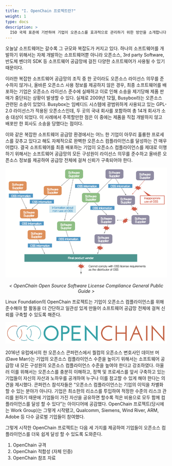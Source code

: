 ```yaml
---
title: "I. OpenChain 프로젝트란?"
weight: 1
type: docs
description: >
  ISO 국제 표준에 기반하여 기업이 오픈소스를 효과적으로 관리하기 위한 방안을 소개합니다. 
---
```


오늘날 소프트웨어는 갈수록 그 규모와 복잡도가 커지고 있다. 하나의 소프트웨어를 개발하기 위해서는 자체 개발하는 소프트웨어뿐 아니라 오픈소스, 3rd party Software, 반도체 벤더의 SDK 등 소프트웨어 공급망에 걸친 다양한 소프트웨어가 사용될 수 있기 때문이다.

이러한 복잡한 소프트웨어 공급망의 조직 중 한 곳이라도 오픈소스 라이선스 의무를 준수하지 않거나, 올바른 오픈소스 사용 정보를 제공하지 않은 경우, 최종 소프트웨어를 배포하는 기업은 오픈소스 라이선스 준수에 실패하고 이로 인해 소송을 제기당해 제품 판매가 중단되는 상황이 발생할 수 있다. 실제로 2009년 12월, Busybox라는 오픈소스 관련된 소송이 있었다. Busybox는 임베디드 시스템에 광범위하게 사용되고 있는 GPL-2.0 라이선스가 적용된 오픈소스인데, 두 곳의 국내 회사를 포함하여 총 14개 회사가 소송 대상이 되었다. 이 사례에서 주목할만한 점은 이 중에는 제품을 직접 개발하지 않고 배포만 한 회사도 소송을 당했다는 점이다.

이와 같은 복잡한 소프트웨어 공급망 환경에서는 어느 한 기업이 아무리 훌륭한 프로세스를 갖추고 있다고 해도 자체적으로 완벽한 오픈소스 컴플라이언스를 달성하는 건 매우 어렵다. 결국 소프트웨어를 최종 배포하는 기업이 오픈소스 컴플라이언스를 제대로 이행하기 위해서는 소프트웨어 공급망의 모든 구성원이 라이선스 의무를 준수하고 올바른 오픈소스 정보를 제공하여 공급망 전체에 걸쳐 신뢰가 구축되어야 한다.

 ![supplychain.png](supplychain.png) 

 _<center>< OpenChain Open Source Software License Compliance General Public Guide ></center>_

 Linux Foundation의 OpenChain 프로젝트는 기업이 오픈소스 컴플라이언스를 위해 준수해야 할 활동을 더 간단하고 일관성 있게 만들어 소프트웨어 공급망 전체에 걸쳐 신뢰를 구축할 수 있도록 해준다.

 ![openchainlogo.png](openchainlogo.png) 

 2016년 유럽에서의 한 오픈소스 콘퍼런스에서 퀄컴의 오픈소스 변호사인 데이브 머(Dave Marr)는 기업의 오픈소스 컴플라이언스 수준을 높이기 위해서는 소프트웨어 공급망 내 모든 구성원의 오픈소스 컴플라이언스 수준을 높여야 한다고 강조하였다. 아울러 이를 위해서는 오픈소스를 충분히 이해하고, 정책 및 프로세스를 앞서 구축하고 있는 기업들이 자신의 자산과 노하우를 공개하여 누구나 이를 참고할 수 있게 해야 한다는 의견을 제시했다. 콘퍼런스 참석자들은 “오픈소스 컴플라이언스는 기업의 이익을 차별화할 수 있는 분야가 아니다. 기업은 최소한의 리소스를 투입하여 적정한 수준의 리스크 관리를 원하기 때문에 기업들이 가진 자산을 공유하면 할수록 적은 비용으로 모두 함께 컴플라이언스를 달성 할 수 있다”는 아이디어에 공감했다. OpenChain 프로젝트(당시에는 Work Group)는 그렇게 시작됐고, Qualcomm, Siemens, Wind River, ARM, Adobe 등 다수 글로벌 기업들이 참여했다.

그렇게 시작한 OpenChain 프로젝트는 다음 세 가지를 제공하여 기업들이 오픈소스 컴플라이언스를 더욱 쉽게 달성 할 수 있도록 도와준다. 
1. OpenChain 규격
2. OpenChain 적합성 (자체 인증)
3. OpenChain 참조 자료
